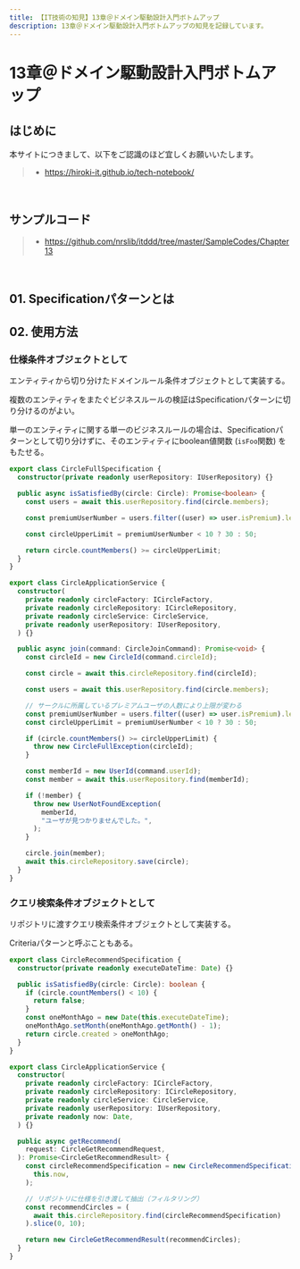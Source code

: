```yaml
---
title: 【IT技術の知見】13章＠ドメイン駆動設計入門ボトムアップ
description: 13章＠ドメイン駆動設計入門ボトムアップの知見を記録しています。
---
```


# 13章＠ドメイン駆動設計入門ボトムアップ

## はじめに

本サイトにつきまして、以下をご認識のほど宜しくお願いいたします。

> - https://hiroki-it.github.io/tech-notebook/

<br>

## サンプルコード

> - https://github.com/nrslib/itddd/tree/master/SampleCodes/Chapter13

<br>

## 01. Specificationパターンとは

## 02. 使用方法

### 仕様条件オブジェクトとして

エンティティから切り分けたドメインルール条件オブジェクトとして実装する。

複数のエンティティをまたぐビジネスルールの検証はSpecificationパターンに切り分けるのがよい。

単一のエンティティに関する単一のビジネスルールの場合は、Specificationパターンとして切り分けずに、そのエンティティにboolean値関数 (`isFoo`関数) をもたせる。

```typescript
export class CircleFullSpecification {
  constructor(private readonly userRepository: IUserRepository) {}

  public async isSatisfiedBy(circle: Circle): Promise<boolean> {
    const users = await this.userRepository.find(circle.members);

    const premiumUserNumber = users.filter((user) => user.isPremium).length;

    const circleUpperLimit = premiumUserNumber < 10 ? 30 : 50;

    return circle.countMembers() >= circleUpperLimit;
  }
}
```

```typescript
export class CircleApplicationService {
  constructor(
    private readonly circleFactory: ICircleFactory,
    private readonly circleRepository: ICircleRepository,
    private readonly circleService: CircleService,
    private readonly userRepository: IUserRepository,
  ) {}

  public async join(command: CircleJoinCommand): Promise<void> {
    const circleId = new CircleId(command.circleId);

    const circle = await this.circleRepository.find(circleId);

    const users = await this.userRepository.find(circle.members);

    // サークルに所属しているプレミアムユーザの人数により上限が変わる
    const premiumUserNumber = users.filter((user) => user.isPremium).length;
    const circleUpperLimit = premiumUserNumber < 10 ? 30 : 50;

    if (circle.countMembers() >= circleUpperLimit) {
      throw new CircleFullException(circleId);
    }

    const memberId = new UserId(command.userId);
    const member = await this.userRepository.find(memberId);

    if (!member) {
      throw new UserNotFoundException(
        memberId,
        "ユーザが見つかりませんでした。",
      );
    }

    circle.join(member);
    await this.circleRepository.save(circle);
  }
}
```

### クエリ検索条件オブジェクトとして

リポジトリに渡すクエリ検索条件オブジェクトとして実装する。

Criteriaパターンと呼ぶこともある。

```typescript
export class CircleRecommendSpecification {
  constructor(private readonly executeDateTime: Date) {}

  public isSatisfiedBy(circle: Circle): boolean {
    if (circle.countMembers() < 10) {
      return false;
    }
    const oneMonthAgo = new Date(this.executeDateTime);
    oneMonthAgo.setMonth(oneMonthAgo.getMonth() - 1);
    return circle.created > oneMonthAgo;
  }
}
```

```typescript
export class CircleApplicationService {
  constructor(
    private readonly circleFactory: ICircleFactory,
    private readonly circleRepository: ICircleRepository,
    private readonly circleService: CircleService,
    private readonly userRepository: IUserRepository,
    private readonly now: Date,
  ) {}

  public async getRecommend(
    request: CircleGetRecommendRequest,
  ): Promise<CircleGetRecommendResult> {
    const circleRecommendSpecification = new CircleRecommendSpecification(
      this.now,
    );

    // リポジトリに仕様を引き渡して抽出（フィルタリング）
    const recommendCircles = (
      await this.circleRepository.find(circleRecommendSpecification)
    ).slice(0, 10);

    return new CircleGetRecommendResult(recommendCircles);
  }
}
```

<br>
